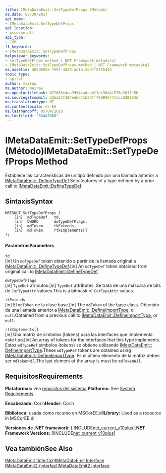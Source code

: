 ```yaml
---
title: IMetaDataEmit::SetTypeDefProps (Método)
ms.date: 03/30/2017
api_name:
- IMetaDataEmit.SetTypeDefProps
api_location:
- mscoree.dll
api_type:
- COM
f1_keywords:
- IMetaDataEmit::SetTypeDefProps
helpviewer_keywords:
- SetTypeDefProps method [.NET Framework metadata]
- IMetaDataEmit::SetTypeDefProps method [.NET Framework metadata]
ms.assetid: 480d596a-759f-4d29-ac1a-3dbff8f3544d
topic_type:
- apiref
author: mairaw
ms.author: mairaw
ms.openlocfilehash: b72088e4aa9994ca6ae411ec36d4c578e3017e5b
ms.sourcegitcommit: 3d5d33f384eeba41b2dff79d096f47ccc8d8f03d
ms.translationtype: HT
ms.contentlocale: es-ES
ms.lasthandoff: 05/04/2018
ms.locfileid: "33447888"
---
```

# <a name="imetadataemitsettypedefprops-method"></a><span data-ttu-id="b39c2-102">IMetaDataEmit::SetTypeDefProps (Método)</span><span class="sxs-lookup"><span data-stu-id="b39c2-102">IMetaDataEmit::SetTypeDefProps Method</span></span>
<span data-ttu-id="b39c2-103">Establece las características de un tipo definido por una llamada anterior a [IMetaDataEmit:: DefineTypeDef](../../../../docs/framework/unmanaged-api/metadata/imetadataemit-definetypedef-method.md).</span><span class="sxs-lookup"><span data-stu-id="b39c2-103">Sets features of a type defined by a prior call to [IMetaDataEmit::DefineTypeDef](../../../../docs/framework/unmanaged-api/metadata/imetadataemit-definetypedef-method.md).</span></span>  
  
## <a name="syntax"></a><span data-ttu-id="b39c2-104">Sintaxis</span><span class="sxs-lookup"><span data-stu-id="b39c2-104">Syntax</span></span>  
  
```  
HRESULT SetTypeDefProps (  
    [in]  mdTypeDef   td,   
    [in]  DWORD       dwTypeDefFlags,   
    [in]  mdToken     tkExtends,   
    [in]  mdToken     rtkImplements[]   
);  
```  
  
#### <a name="parameters"></a><span data-ttu-id="b39c2-105">Parámetros</span><span class="sxs-lookup"><span data-stu-id="b39c2-105">Parameters</span></span>  
 `td`  
 <span data-ttu-id="b39c2-106">[in] Un `mdTypeDef` token obtenido a partir de la llamada original a [IMetaDataEmit:: DefineTypeDef](../../../../docs/framework/unmanaged-api/metadata/imetadataemit-definetypedef-method.md).</span><span class="sxs-lookup"><span data-stu-id="b39c2-106">[in] An `mdTypeDef` token obtained from original call to [IMetaDataEmit::DefineTypeDef](../../../../docs/framework/unmanaged-api/metadata/imetadataemit-definetypedef-method.md).</span></span>  
  
 `dwTypeDefFlags`  
 <span data-ttu-id="b39c2-107">[in] `TypeDef` atributos.</span><span class="sxs-lookup"><span data-stu-id="b39c2-107">[in] `TypeDef` attributes.</span></span> <span data-ttu-id="b39c2-108">Se trata de una máscara de bits de `CorTypeAttr` valores.</span><span class="sxs-lookup"><span data-stu-id="b39c2-108">This is a bitmask of `CorTypeAttr` values.</span></span>  
  
 `tkExtends`  
 <span data-ttu-id="b39c2-109">[in] El `mdToken` de la clase base.</span><span class="sxs-lookup"><span data-stu-id="b39c2-109">[in] The `mdToken` of the base class.</span></span> <span data-ttu-id="b39c2-110">Obtenido de una llamada anterior a [IMetaDataEmit:: DefineImportType](../../../../docs/framework/unmanaged-api/metadata/imetadataemit-defineimporttype-method.md), o `null`.</span><span class="sxs-lookup"><span data-stu-id="b39c2-110">Obtained from a previous call to [IMetaDataEmit::DefineImportType](../../../../docs/framework/unmanaged-api/metadata/imetadataemit-defineimporttype-method.md), or `null`.</span></span>  
  
 `rtkImplements[]`  
 <span data-ttu-id="b39c2-111">[in] Una matriz de símbolos (tokens) para las interfaces que implementa este tipo.</span><span class="sxs-lookup"><span data-stu-id="b39c2-111">[in] An array of tokens for the interfaces that this type implements.</span></span> <span data-ttu-id="b39c2-112">Estos `mdTypeRef` símbolos (tokens) se obtiene utilizando [IMetaDataEmit:: DefineImportType](../../../../docs/framework/unmanaged-api/metadata/imetadataemit-defineimporttype-method.md).</span><span class="sxs-lookup"><span data-stu-id="b39c2-112">These `mdTypeRef` tokens are obtained using [IMetaDataEmit::DefineImportType](../../../../docs/framework/unmanaged-api/metadata/imetadataemit-defineimporttype-method.md).</span></span> <span data-ttu-id="b39c2-113">Es el último elemento de la matriz deben ser `mdTokenNil`.</span><span class="sxs-lookup"><span data-stu-id="b39c2-113">The last element of the array is must be `mdTokenNil`.</span></span>  
  
## <a name="requirements"></a><span data-ttu-id="b39c2-114">Requisitos</span><span class="sxs-lookup"><span data-stu-id="b39c2-114">Requirements</span></span>  
 <span data-ttu-id="b39c2-115">**Plataformas:** vea [requisitos del sistema](../../../../docs/framework/get-started/system-requirements.md).</span><span class="sxs-lookup"><span data-stu-id="b39c2-115">**Platforms:** See [System Requirements](../../../../docs/framework/get-started/system-requirements.md).</span></span>  
  
 <span data-ttu-id="b39c2-116">**Encabezado:** Cor.h</span><span class="sxs-lookup"><span data-stu-id="b39c2-116">**Header:** Cor.h</span></span>  
  
 <span data-ttu-id="b39c2-117">**Biblioteca:** usada como recurso en MSCorEE.dll</span><span class="sxs-lookup"><span data-stu-id="b39c2-117">**Library:** Used as a resource in MSCorEE.dll</span></span>  
  
 <span data-ttu-id="b39c2-118">**Versiones de .NET framework:** [!INCLUDE[net_current_v10plus](../../../../includes/net-current-v10plus-md.md)]</span><span class="sxs-lookup"><span data-stu-id="b39c2-118">**.NET Framework Versions:** [!INCLUDE[net_current_v10plus](../../../../includes/net-current-v10plus-md.md)]</span></span>  
  
## <a name="see-also"></a><span data-ttu-id="b39c2-119">Vea también</span><span class="sxs-lookup"><span data-stu-id="b39c2-119">See Also</span></span>  
 [<span data-ttu-id="b39c2-120">IMetaDataEmit (interfaz)</span><span class="sxs-lookup"><span data-stu-id="b39c2-120">IMetaDataEmit Interface</span></span>](../../../../docs/framework/unmanaged-api/metadata/imetadataemit-interface.md)  
 [<span data-ttu-id="b39c2-121">IMetaDataEmit2 (interfaz)</span><span class="sxs-lookup"><span data-stu-id="b39c2-121">IMetaDataEmit2 Interface</span></span>](../../../../docs/framework/unmanaged-api/metadata/imetadataemit2-interface.md)
